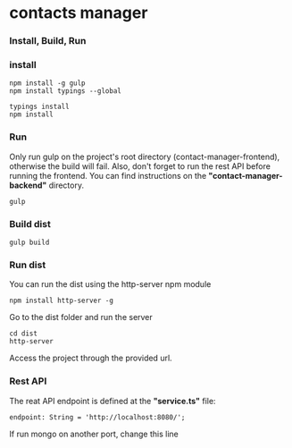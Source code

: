 # contacts manager

### Install, Build, Run

### install
```
npm install -g gulp
npm install typings --global

typings install
npm install
```

### Run
Only run gulp on the project's root directory (contact-manager-frontend), otherwise the build will fail.
Also, don't forget to run the rest API before running the frontend. You can find instructions on the __"contact-manager-backend"__ directory.
```
gulp
```
### Build dist

```
gulp build
```

### Run dist
You can run the dist using the http-server npm module
```
npm install http-server -g
```
Go to the dist folder and run the server
````
cd dist
http-server
````

Access the project through the provided url.

### Rest API
The reat API endpoint is defined at the __"service.ts"__ file:
```
endpoint: String = 'http://localhost:8080/';
```
If run mongo on another port, change this line

